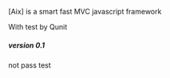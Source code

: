 [Aix] is a smart fast MVC javascript framework

With test by Qunit

##### version 0.1

not pass test

